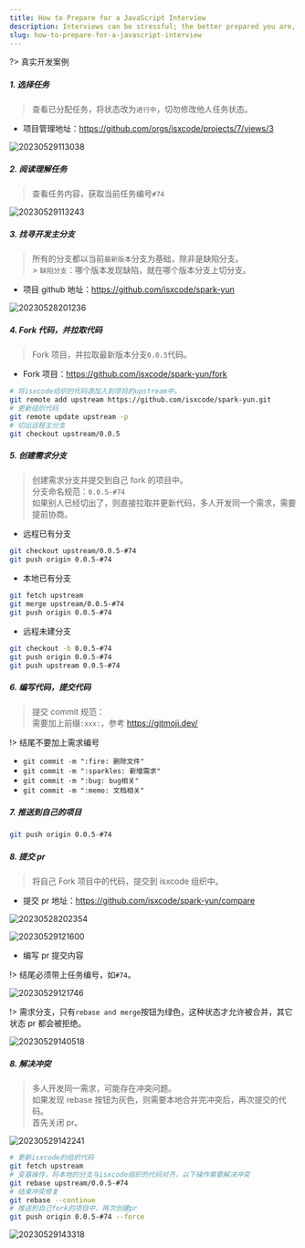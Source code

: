 ```yaml
---
title: How to Prepare for a JavaScript Interview
description: Interviews can be stressful; the better prepared you are, the higher your chance of succeeding. This article shares useful tips and learning resources to help you prepare and become a better developer.
slug: how-to-prepare-for-a-javascript-interview
---
```


?> 真实开发案例

##### 1. 选择任务

> 查看已分配任务，将状态改为`进行中`，切勿修改他人任务状态。

- 项目管理地址：https://github.com/orgs/isxcode/projects/7/views/3

![20230529113038](https://img.isxcode.com/picgo/20230529113038.png)

##### 2. 阅读理解任务

> 查看任务内容，获取当前任务编号`#74`

![20230529113243](https://img.isxcode.com/picgo/20230529113243.png)

##### 3. 找寻开发主分支

> 所有的分支都以当前`最新版本`分支为基础，除非是缺陷分支。<br/> > `缺陷分支`：哪个版本发现缺陷，就在哪个版本分支上切分支。

- 项目 github 地址：https://github.com/isxcode/spark-yun

![20230528201236](https://img.isxcode.com/picgo/20230528201236.png)

##### 4. Fork 代码，并拉取代码

> Fork 项目，并拉取最新版本分支`0.0.5`代码。

- Fork 项目：https://github.com/isxcode/spark-yun/fork

```bash
# 将isxcode组织的代码源加入到项目的upstream中。
git remote add upstream https://github.com/isxcode/spark-yun.git
# 更新组织代码
git remote update upstream -p
# 切出远程主分支
git checkout upstream/0.0.5
```

##### 5. 创建需求分支

> 创建需求分支并提交到自己 fork 的项目中。</br>
> 分支命名规范：`0.0.5-#74` </br>
> 如果别人已经切出了，则直接拉取并更新代码，多人开发同一个需求，需要提前协商。

- 远程已有分支

```bash
git checkout upstream/0.0.5-#74
git push origin 0.0.5-#74
```

- 本地已有分支

```bash
git fetch upstream
git merge upstream/0.0.5-#74
git push origin 0.0.5-#74
```

- 远程未建分支

```bash
git checkout -b 0.0.5-#74
git push origin 0.0.5-#74
git push upstream 0.0.5-#74
```

##### 6. 编写代码，提交代码

> 提交 commit 规范：</br>
> 需要加上前缀`:xxx:`，参考 https://gitmoji.dev/ </br>

!> 结尾不要加上需求编号

- `git commit -m ":fire: 删除文件"`
- `git commit -m ":sparkles: 新增需求"`
- `git commit -m ":bug: bug相关"`
- `git commit -m ":memo: 文档相关"`

##### 7. 推送到自己的项目

```bash
git push origin 0.0.5-#74
```

##### 8. 提交 pr

> 将自己 Fork 项目中的代码，提交到 isxcode 组织中。

- 提交 pr 地址：https://github.com/isxcode/spark-yun/compare

![20230528202354](https://img.isxcode.com/picgo/20230528202354.png)

![20230529121600](https://img.isxcode.com/picgo/20230529121600.png)

- 编写 pr 提交内容

!> 结尾必须带上任务编号，如`#74`。

![20230529121746](https://img.isxcode.com/picgo/20230529121746.png)

!> 需求分支，只有`rebase and merge`按钮为绿色，这种状态才允许被合并，其它状态 pr 都会被拒绝。

![20230529140518](https://img.isxcode.com/picgo/20230529140518.png)

##### 8. 解决冲突

> 多人开发同一需求，可能存在冲突问题。<br/>
> 如果发现 rebase 按钮为灰色，则需要本地合并完冲突后，再次提交的代码。<br/>
> 首先关闭 pr。

![20230529142241](https://img.isxcode.com/picgo/20230529142241.png)

```bash
# 更新isxcode的组织代码
git fetch upstream
# 变基操作，将本地的分支与isxcode组织的代码对齐，以下操作需要解决冲突
git rebase upstream/0.0.5-#74
# 结束冲突修复
git rebase --continue
# 推送到自己fork的项目中，再次创建pr
git push origin 0.0.5-#74 --force
```

![20230529143318](https://img.isxcode.com/picgo/20230529143318.png)
